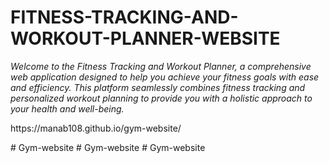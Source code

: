 # FITNESS-TRACKING-AND-WORKOUT-PLANNER-WEBSITE
<i>Welcome to the Fitness Tracking and Workout Planner, a comprehensive web application designed to help you achieve your fitness goals with ease and efficiency. This platform seamlessly combines fitness tracking and personalized workout planning to provide you with a holistic approach to your health and well-being.</i>
<p>https://manab108.github.io/gym-website/</p>
#   G y m - w e b s i t e 
 
 #   G y m - w e b s i t e 
 
 #   G y m - w e b s i t e 
 
 
